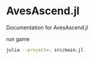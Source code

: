 # AvesAscend.jl

Documentation for AvesAscend.jl

run game
```bash
julia --project=. src/main.jl
```
